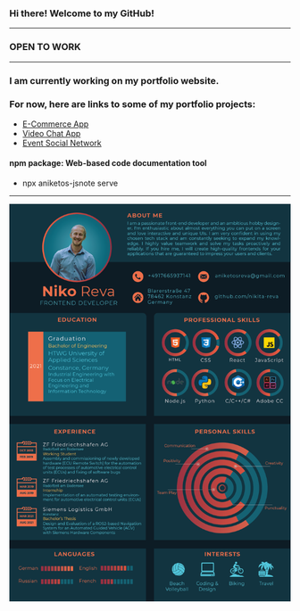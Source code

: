 ### Hi there! Welcome to my GitHub!
***
### OPEN TO WORK
***
### I am currently working on my portfolio website.    
### For now, here are links to some of my portfolio projects:  
-  [E-Commerce App](https://aniketos-ecommerce-app.herokuapp.com/)  
-  [Video Chat App](https://aniketos-video-chat-app.herokuapp.com/)
-  [Event Social Network](https://aniketos-revents-firestore.firebaseapp.com/)

#### npm package: Web-based code documentation tool  
-  npx aniketos-jsnote serve  
***
<div style="width: 100%; display: flex; justify-content: center;"><img src="./images/niko_reva_cv.png" alt="cv" /></div>
